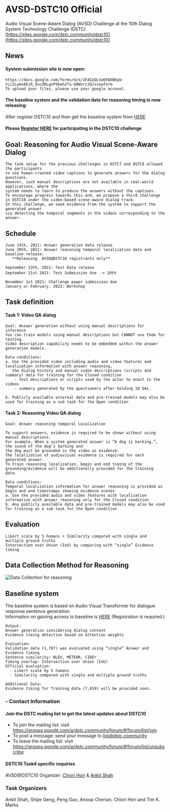 # AVSD-DSTC10 Official
  Audio Visual Scene-Aware Dialog (AVSD) Challenge at the 10th Dialog System Technology Challenge (DSTC)
  [https://sites.google.com/dstc.community/dstc10](https://sites.google.com/dstc.community/dstc10)


## News

#### System submission site is now open: 
    https://docs.google.com/forms/d/e/1FAIpQLSe6FNXNhpb-VjiILamx6EjR_ducdRLgnP9keh2fa-Q8WvrcJQ/viewform
    To upload your files, please use your google account.

#### The baseline system and the validation data for reasoning timing is now releasing:
After register DSTC10 and then get the baseline system from [HERE](https://docs.google.com/forms/d/e/1FAIpQLSeTQYoIz_caYHg59VAd18ypkI_9nfGvzrI6N6bq6wiT2c2SEw/viewform)

#### Please [Register HERE](https://docs.google.com/forms/d/e/1FAIpQLSe9CgrlygYciIZH_pK8133fbp1kqigTB6JIP7utfNFx_xSm6A/viewform) for participating in the DSTC10 challenge


## Goal: Reasoning for Audio Visual Scene-Aware Dialog

    The task setup for the previous challenges in DSTC7 and DSTC8 allowed the participants 
    to use human-created video captions to generate answers for the dialog questions. 
    However, such manual descriptions are not available in real-world applications, where the 
    system needs to learn to produce the answers without the captions. 
    To encourage progress towards this end, we propose a third challenge
    in DSTC10 under the video-based scene-aware dialog track. 
    In this challenge, we seek evidence from the system to support the generated answer 
    via detecting the temporal segments in the videos corresponding to the answer.
    
## Schedule

    June 14th, 2021: Answer generation data release
    June 30th, 2021: Answer reasoning temporal localization data and baseline release: 
       **Releasing  AVSD@DSTC10 registrants only**
  
    September 13th, 2021: Test Data release
    September 21st 2021: Test Submission due　-> 28th
    
    November 1st 2021: Challenge paper submission due
    January or February, 2022: Workshop

## Task definition
#### Task 1: Video QA dialog
    Goal: Answer generation without using manual descriptions for inference
    You can train models using manual descriptions but CANNOT use them for testing. 
    Video description capability needs to be embedded within the answer generation models.
    
    Data conditions:
    a. Use the provided video including audio and video features and localization information with answer reasoning, 
       the dialog history and manual video descriptions (scripts and summary) data for training for the Closed condition
        - text descriptions or scripts used by the actor to enact in the videos
        - summary generated by the questioners after holding 10 QAs.

    b. Publicly available external data and pre-trained models may also be used for training as a sub task for the Open condition

#### Task 2: Reasoning Video QA dialog
    Goal: Answer reasoning temporal Localization 

    To support answers, evidence is required to be shown without using manual descriptions. 
    For example, When a system generated answer is “A dog is barking.”, the sound of the dog’s barking and
    the dog must be grounded in the video as evidence.
    The localization of audiovisual evidence is required for each generated answer.
    To train reasoning localization, begin and end timing of the grounding/evidence will be additionally provided for the training data.

    Data conditions:
    Temporal localization information for answer reasoning is provided as begin and end timestamps showing evidence scenes
    a. Use the provided audio and video features with localization information with answer reasoning only for the Closed condition
    b. Any publicly available data and pre-trained models may also be used for training as a sub task for the Open condition
    
    
## Evaluation
    Likert scale by 5 humans + Similarity compared with single and multiple ground truths
    Intersection over Union (IoU) by comparing with “single” Evidence timing 

    
## Data Collection Method for Reasoning
![Data Collection for reasoning](https://github.com/dialogtekgeek/AVSD-DSTC10_Official/blob/main/InstructionForReasoning.png)

## Baseline system
The baseline system is based on Audio Visual Transformer for dialogue response sentence generation. <BR>
Information on gaining access to baseline is [HERE](https://github.com/ankitshah009/AVSD-DSTC10_baseline)
(Registration is required.)
  
    Output: 
    Answer generation considering dialog context 
    Evidence timing detection based on attention weights 
  
    Evaluation: 
    Validation data (1,787) was evaluated using “single” Answer and Evidence timing 
    Sentence similarity: BLEU, METEOR, CIDEr 
    Timing overlap: Intersection over Union (IoU)  
    Official evaluation: 
      - Likert scale by 5 humans 
      - Similarity compared with single and multiple ground truths 

    Additional Data:  
    Evidence timing for Training data (7,659) will be provided soon. 

### - Contact Information
#### Join the DSTC mailing list to get the latest updates about DSTC10
* To join the mailing list: visit https://groups.google.com/a/dstc.community/forum/#!forum/list/join
* To post a message: send your message to list@dstc.community
* To leave the mailing list: visit https://groups.google.com/a/dstc.community/forum/#!forum/list/unsubscribe

#### DSTC10 Task4 specific inquiries 
AVSD@DSTC10 Organizer: [Chiori Hori](mailto:chori@merl.com) & [Ankit Shah](mailto:aps1@andrew.cmu.edu)

### Task Organizers
Ankit Shah, Shijie Geng, Peng Gao, Anoop Cherian, Chiori Hori and Tim K. Marks
